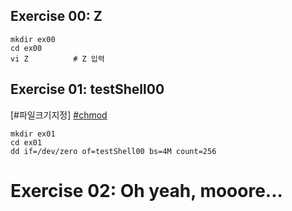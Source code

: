 ## Exercise 00: Z
```
mkdir ex00
cd ex00
vi Z          # Z 입력
```

## Exercise 01: testShell00
[#파일크기지정] [#chmod](../README.md#chmod-change-mode)
```
mkdir ex01
cd ex01
dd if=/dev/zero of=testShell00 bs=4M count=256
```





# Exercise 02: Oh yeah, mooore...
